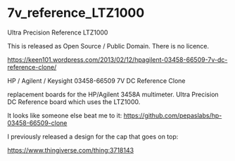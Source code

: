 # 7v_reference_LTZ1000
Ultra Precision Reference LTZ1000

This is released as Open Source / Public Domain. There is no licence.

https://keen101.wordpress.com/2013/02/12/hpagilent-03458-66509-7v-dc-reference-clone/

HP / Agilent / Keysight 03458-66509 7V DC Reference Clone

replacement boards for the HP/Agilent 3458A multimeter.  Ultra Precision DC Reference board which uses the LTZ1000.

It looks like someone else beat me to it:
https://github.com/pepaslabs/hp-03458-66509-clone

I previously released a design for the cap that goes on top:

https://www.thingiverse.com/thing:3718143
